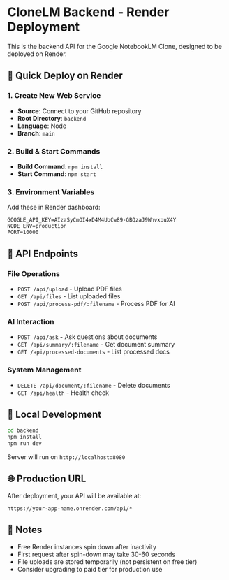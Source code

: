 # CloneLM Backend - Render Deployment

This is the backend API for the Google NotebookLM Clone, designed to be deployed on Render.

## 🚀 Quick Deploy on Render

### 1. Create New Web Service
- **Source**: Connect to your GitHub repository
- **Root Directory**: `backend`
- **Language**: Node
- **Branch**: `main`

### 2. Build & Start Commands
- **Build Command**: `npm install`
- **Start Command**: `npm start`

### 3. Environment Variables
Add these in Render dashboard:
```env
GOOGLE_API_KEY=AIzaSyCmOI4xD4M4UoCw89-GBQzaJ9WhvxouX4Y
NODE_ENV=production
PORT=10000
```

## 📡 API Endpoints

### File Operations
- `POST /api/upload` - Upload PDF files
- `GET /api/files` - List uploaded files
- `POST /api/process-pdf/:filename` - Process PDF for AI

### AI Interaction
- `POST /api/ask` - Ask questions about documents
- `GET /api/summary/:filename` - Get document summary
- `GET /api/processed-documents` - List processed docs

### System Management
- `DELETE /api/document/:filename` - Delete documents
- `GET /api/health` - Health check

## 🔧 Local Development

```bash
cd backend
npm install
npm run dev
```

Server will run on `http://localhost:8080`

## 🌐 Production URL

After deployment, your API will be available at:
```
https://your-app-name.onrender.com/api/*
```

## 📝 Notes

- Free Render instances spin down after inactivity
- First request after spin-down may take 30-60 seconds
- File uploads are stored temporarily (not persistent on free tier)
- Consider upgrading to paid tier for production use
